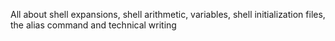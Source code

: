 All about shell expansions, shell arithmetic, variables, shell initialization files, the alias command and technical writing
